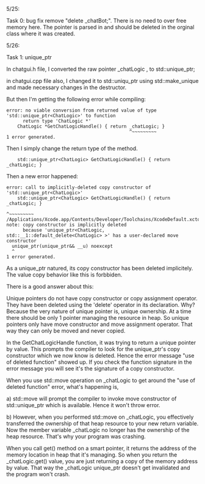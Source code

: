 5/25:

Task 0: bug fix
    remove "delete _chatBot;". There is no need to over free memory here.
    The pointer is parsed in and should be deleted in the orginal class where it was created.

5/26:

Task 1: unique_ptr

In chatgui.h file, I converted the raw pointer _chatLogic , to std::unique_ptr;

in chatgui.cpp file also, I changed it to std::uniqu_ptr using std::make_unique and made necessary changes in the destructor.

But then I'm getting the following error while compiling:

```
error: no viable conversion from returned value of type 'std::unique_ptr<ChatLogic>' to function
      return type 'ChatLogic *'
    ChatLogic *GetChatLogicHandle() { return _chatLogic; }
                                             ^~~~~~~~~~
1 error generated.
```

Then I simply change the return type of the method.

```
    std::unique_ptr<ChatLogic> GetChatLogicHandle() { return _chatLogic; }
```

Then a new error happened:

```
error: call to implicitly-deleted copy constructor of 'std::unique_ptr<ChatLogic>'
    std::unique_ptr<ChatLogic> GetChatLogicHandle() { return _chatLogic; }
                                                             ^~~~~~~~~~
/Applications/Xcode.app/Contents/Developer/Toolchains/XcodeDefault.xctoolchain/usr/bin/../include/c++/v1/memory:2493:3: note: copy constructor is implicitly deleted
      because 'unique_ptr<ChatLogic, std::__1::default_delete<ChatLogic> >' has a user-declared move constructor
  unique_ptr(unique_ptr&& __u) noexcept
  ^
1 error generated.
```

As a unique_ptr natured, its copy constructor has been deleted implicitely. The value copy behavior like this is forbbiden.

There is a good answer about this:

Unique pointers do not have copy constructor or copy assignment operator. They have been deleted using the 'delete' operator in its declaration. Why? Because the very nature of unique pointer is, unique ownership. At a time there should be only 1 pointer managing the resource in heap. So unique pointers only have move constructor and move assignment operator. That way they can only be moved and never copied.

In the GetChatLogicHandle function, it was trying to return a unique pointer by value. This prompts the compiler to look for the unique_ptr's copy constructor which we now know is deleted. Hence the error message "use of deleted function" showed up. If you check the function signature in the error message you will see it's the signature of a copy constructor.

When you use std::move operation on _chatLogic to get around the "use of deleted function" error, what's happening is,

a) std::move will prompt the compiler to invoke move constructor of std::unique_ptr which is available. Hence it won't throw error.

b) However, when you performed std::move on _chatLogic, you effectively transferred the ownership of that heap resource to your new return variable. Now the member variable _chatLogic no longer has the ownership of the heap resource. That's why your program was crashing.

When you call get() method on a smart pointer, it returns the address of the memory location in heap that it's managing. So when you return the _chatLogic.get() value, you are just returning a copy of the memory address by value. That way the _chatLogic unique_ptr doesn't get invalidated and the program won't crash.